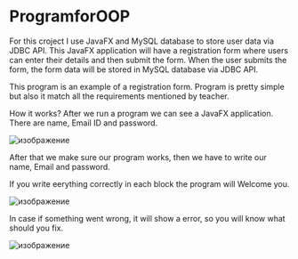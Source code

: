 # ProgramforOOP
For this croject I use JavaFX and  MySQL database to store user data via JDBC API.
This JavaFX application will have a registration form where users can enter their details and then submit the form. When the user submits the form, the form data will be stored in MySQL database via JDBC API.

This program is an example of a registration form. Program is pretty simple but also it match all the requirements mentioned by teacher. 

How it works? 
After we run a program we can see a JavaFX application. There are name, Email ID and password. 

![изображение](https://user-images.githubusercontent.com/60453904/103145239-27cbce80-4761-11eb-8eb4-0c85ec0fabe1.png) 

After that we  make sure our program works, then we have to write our name, Email and password. 

If you write eerything correctly in each block the program will Welcome you.

![изображение](https://user-images.githubusercontent.com/60453904/103145243-33b79080-4761-11eb-8618-da8c82e9b143.png)

In case if something went wrong, it will show a error, so you will know what should you fix.

![изображение](https://user-images.githubusercontent.com/60453904/103145250-4fbb3200-4761-11eb-9010-9c7ff07ec234.png)
